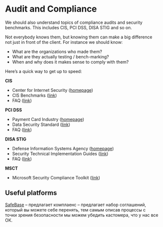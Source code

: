 # Audit and Compliance

We should also understand topics of compliance audits and security benchmarks. This includes CIS, PCI DSS, DISA STIG and so on.

Not everybody knows them, but knowing them can make a big difference not just in front of the client. For instance we should know:

* What are the organizations who made them?
* What are they actually testing / bench-marking?
* When and why does it makes sense to comply with them?

Here’s a quick way to get up to speed:

**CIS**

* Center for Internet Security ([homepage](https://www.cisecurity.org/))
* CIS Benchmarks ([link](https://www.cisecurity.org/cis-benchmarks/))
* FAQ ([link](https://www.cisecurity.org/cis-benchmarks/cis-benchmarks-faq/))

**PCI DSS**

* Payment Card Industry ([homepage](https://www.pcisecuritystandards.org/))
* Data Security Standard ([link](https://www.pcisecuritystandards.org/document\_library))
* FAQ ([link](https://www.pcicomplianceguide.org/faq/))

**DISA STIG**

* Defense Information Systems Agency ([homepage](https://www.disa.mil/))
* Security Technical Implementation Guides ([link](https://public.cyber.mil/stigs/))
* FAQ ([link](https://public.cyber.mil/stigs/faqs/))

**MSCT**

* Microsoft Security Compliance Toolkit ([link](https://docs.microsoft.com/en-us/windows/security/threat-protection/security-compliance-toolkit-10))

## Useful platforms

[SafeBase](https://safebase.io/) – предлагает комплаенс – предлагает набор соглашений, который вы можете себе перенять, тем самым описав процессы с точки зрения безопасности мы можем убедить кастомера, что у нас все ОК.
